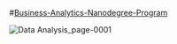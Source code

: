 #[Business-Analytics-Nanodegree-Program](https://classroom.udacity.com/nanodegrees/nd098-mena-fow2/dashboard/overview)

![Data Analysis_page-0001](https://user-images.githubusercontent.com/81582498/113478984-e1d78280-9494-11eb-960b-6c800205fd92.jpg)


